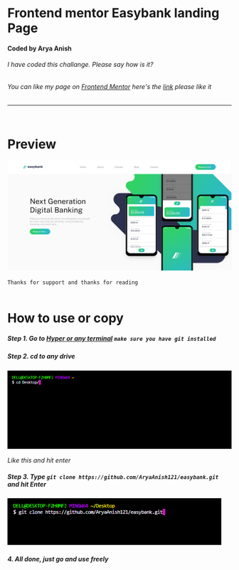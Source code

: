 # Frontend mentor Easybank landing Page

#### Coded by Arya Anish

###### I have coded this challange. Please say how is it?

###### You can like my page on [Frontend Mentor](https://www.frontendmentor.io) here's the [link](https://www.frontendmentor.io/solutions/responsive-easybank-landing-page-jCYVm2FSn) please like it

***
<br>

# Preview

![Image](hello.png)

`Thanks for support and thanks for reading`<br><br>

# How to use or copy

##### Step 1. Go to [Hyper or any terminal](https://hyper.is/) ` make sure you have git installed `
##### Step 2. cd to any drive 

![Hyper](Hyper.png)

_Like this and hit enter_

##### Step 3. Type `git clone https://github.com/AryaAnish121/easybank.git` and hit Enter

![Hyper](git.png)

##### 4. All done, just go and use freely

